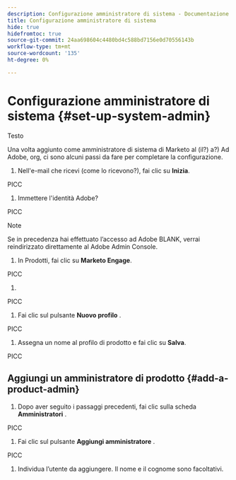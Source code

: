```yaml
---
description: Configurazione amministratore di sistema - Documentazione di Marketo - Documentazione del prodotto
title: Configurazione amministratore di sistema
hide: true
hidefromtoc: true
source-git-commit: 24aa698604c4480bd4c588bd7156e0d70556143b
workflow-type: tm+mt
source-wordcount: '135'
ht-degree: 0%

---
```


# Configurazione amministratore di sistema {#set-up-system-admin}

Testo

Una volta aggiunto come amministratore di sistema di Marketo al (il?) a?) Ad Adobe, org, ci sono alcuni passi da fare per completare la configurazione.

1. Nell&#39;e-mail che ricevi (come lo ricevono?), fai clic su **Inizia**.

PICC

1. Immettere l&#39;identità Adobe?

PICC

>[!NOTE]
>
>Se in precedenza hai effettuato l’accesso ad Adobe BLANK, verrai reindirizzato direttamente al Adobe Admin Console.

1. In Prodotti, fai clic su **Marketo Engage**.

PICC

1. 

PICC

1. Fai clic sul pulsante **Nuovo profilo** .

PICC

1. Assegna un nome al profilo di prodotto e fai clic su **Salva**.

PICC

## Aggiungi un amministratore di prodotto {#add-a-product-admin}

1. Dopo aver seguito i passaggi precedenti, fai clic sulla scheda **Amministratori** .

PICC

1. Fai clic sul pulsante **Aggiungi amministratore** .

PICC

1. Individua l’utente da aggiungere. Il nome e il cognome sono facoltativi.